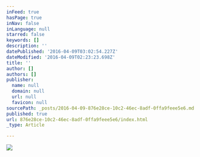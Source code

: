 ```yaml
---
inFeed: true
hasPage: true
inNav: false
inLanguage: null
starred: false
keywords: []
description: ''
datePublished: '2016-04-09T03:02:54.227Z'
dateModified: '2016-04-09T02:23:23.698Z'
title: ''
author: []
authors: []
publisher:
  name: null
  domain: null
  url: null
  favicon: null
sourcePath: _posts/2016-04-09-876e28ce-10c2-46ec-8adf-0ffa9feee5e6.md
published: true
url: 876e28ce-10c2-46ec-8adf-0ffa9feee5e6/index.html
_type: Article

---
```

![](https://the-grid-user-content.s3-us-west-2.amazonaws.com/d5a8c20a-4de9-45eb-adc4-8b33b7cc585c.jpg)